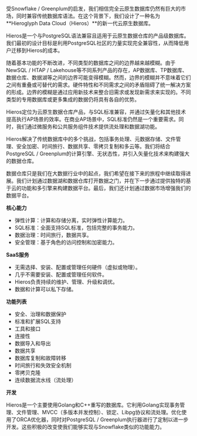 受Snowflake / Greenplum的启发，我们相信完全云原生数据库仍然有巨大的市场，同时兼容传统数据库语法。在这个背景下，我们设计了一种名为**Hieroglyph Data Cloud（Hieros）**的新一代云原生数据库。

Hieros是一个与PostgreSQL语法兼容且适用于云原生数据仓库的产品级数据库。我们最初的设计目标是利用PostgreSQL社区的力量实现完全兼容性，从而降低用户迁移到Hieros的成本。

随着基本功能的不断改进，不同类型的数据库之间的边界越来越模糊。由于NewSQL / HTAP / Lakehouse等不同系列产品的存在，AP数据库、TP数据库、数据仓库、数据湖等之间的边界可能变得模糊。然而，边界的模糊并不意味着它们之间有重叠或可替代的需求。硬件特性和不同需求之间的矛盾阻碍了统一解决方案的形成。边界的模糊是通过应用新技术来整合旧需求或发现新需求来实现的。不同类型的专用数据库或更多集成的数据仍将具有各自的优势。

Hieros定位为云原生数据仓库产品，与SQL标准兼容，并通过矢量化和其他技术提高执行AP场景的效率。在商业AP场景中，SQL标准仍然是一个重要需求。同时，我们通过微服务和公共服务组件技术提供流处理和数据湖功能。

Hieros解决了传统数据库中的多个挑战，包括事务处理、元数据存储、文件管理、安全加密、时间旅行、数据共享、零拷贝复制和多云等。我们将结合PostgreSQL / Greenplum的计算引擎、无状态性，并引入矢量化技术来构建强大的数据仓库。

数据仓库只是我们在大数据行业中的起点，我们希望在接下来的旅程中继续取得进展。我们计划通过数据湖和数据仓库打开数据之门，并在下一步通过提供独特的基于云的功能和多引擎来构建数据平台。最后，我们还计划通过数据市场增强我们的数据平台。

**核心能力**

- 弹性计算：计算和存储分离，实时弹性计算能力。
- SQL标准：全面支持SQL标准，包括完整的事务能力。
- 数据治理：时间旅行，数据共享。
- 安全管理：基于角色的访问控制和加密能力。

**SaaS服务**

- 无需选择、安装、配置或管理任何硬件（虚拟或物理）。
- 几乎不需要安装、配置或管理任何软件。
- Hieros负责持续的维护、管理、升级和调优。
- 数据和计算可以私下存储。

**功能列表**

- 安全、治理和数据保护
- 标准和扩展SQL支持
- 工具和接口
- 连接性
- 数据导入和导出
- 数据共享
- 数据库复制和故障转移
- 时间旅行和失效安全机制
- 零拷贝克隆
- 连续数据流水线（流处理）

**开发**

Hieros是一个主要使用Golang和C++重写的数据库。它利用Golang实现事务管理、文件管理、MVCC（多版本并发控制）、锁定、Libpg协议和流处理。优化使用了ORCA优化器，同时对PostgreSQL / Greenplum执行器进行了定制以进一步开发。这些积极的改变使我们能够实现与Snowflake类似的功能能力。
